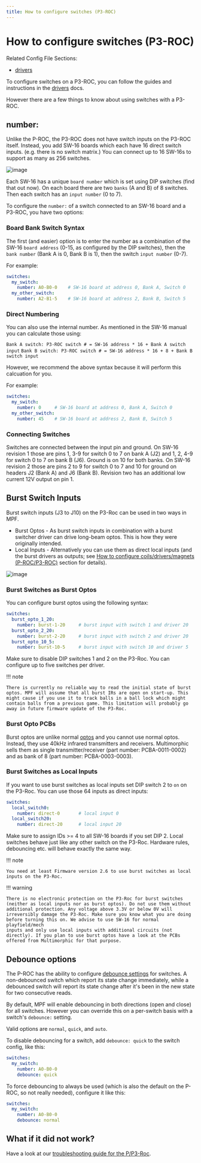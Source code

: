 ```yaml
---
title: How to configure switches (P3-ROC)
---
```


# How to configure switches (P3-ROC)


Related Config File Sections:

* [drivers](../../config/switches.md)

To configure switches on a P3-ROC, you can follow the guides and
instructions in the [drivers](../../mechs/switches/index.md) docs.

However there are a few things to know about using switches with a
P3-ROC.

## number:

Unlike the P-ROC, the P3-ROC does not have switch inputs on the P3-ROC
itself. Instead, you add SW-16 boards which each have 16 direct switch
inputs. (e.g. there is no switch matrix.) You can connect up to 16
SW-16s to support as many as 256 switches.

![image](../images/multimorphic_SW-16.png)

Each SW-16 has a unique `board number` which is set using DIP switches
(find that out now). On each board there are two `banks` (A and B) of 8
switches. Then each switch has an `input number` (0 to 7).

To configure the `number:` of a switch connected to an SW-16 board and a
P3-ROC, you have two options:

### Board Bank Switch Syntax

The first (and easier) option is to enter the number as a combination of
the SW-16 `board address` (0-15, as configured by the DIP switches),
then the `bank number` (Bank A is 0, Bank B is 1), then the switch
`input number` (0-7).

For example:

``` yaml
switches:
  my_switch:
    number: A0-B0-0    # SW-16 board at address 0, Bank A, Switch 0
  my_other_switch:
    number: A2-B1-5    # SW-16 board at address 2, Bank B, Switch 5
```

### Direct Numbering

You can also use the internal number. As mentioned in the SW-16 manual
you can calculate those using:

`Bank A switch: P3-ROC switch # = SW-16 address * 16 + Bank A switch input`
`Bank B switch: P3-ROC switch # = SW-16 address * 16 + 8 + Bank B switch input`

However, we recommend the above syntax because it will perform this
calcuation for you.

For example:

``` yaml
switches:
  my_switch:
    number: 0     # SW-16 board at address 0, Bank A, Switch 0
  my_other_switch:
    number: 45    # SW-16 board at address 2, Bank B, Switch 5
```

### Connecting Switches

Switches are connected between the input pin and ground. On SW-16
revision 1 those are pins 1, 3-9 for switch 0 to 7 on bank A (J2) and 1,
2, 4-9 for switch 0 to 7 on bank B (J6). Ground is on 10 for both banks.
On SW-16 revision 2 those are pins 2 to 9 for switch 0 to 7 and 10 for
ground on headers J2 (Bank A) and J6 (Bank B). Revision two has an
additional low current 12V output on pin 1.

## Burst Switch Inputs

Burst switch inputs (J3 to J10) on the P3-Roc can be used in two ways in
MPF.

* Burst Optos - As burst switch inputs in combination with a burst
    switcher driver can drive long-beam optos. This is how they were
    originally intended.
* Local Inputs - Alternatively you can use them as direct local inputs
    (and the burst drivers as outputs; see [How to configure coils/drivers/magnets (P-ROC/P3-ROC)](drivers.md) section for details).

![image](../images/multimorphic_p3_roc.png)

### Burst Switches as Burst Optos

You can configure burst optos using the following syntax:

``` yaml
switches:
  burst_opto_1_20:
    number: burst-1-20     # burst input with switch 1 and driver 20
  burst_opto_2_20:
    number: burst-2-20     # burst input with switch 2 and driver 20
  burst_opto_10_5:
    number: burst-10-5     # burst input with switch 10 and driver 5
```

Make sure to disable DIP switches 1 and 2 on the P3-Roc. You can
configure up to five switches per driver.

!!! note

    There is currently no reliable way to read the initial state of burst
    optos. MPF will assume that all burst IRs are open on start-up. This
    might cause if you use it to track balls in a ball lock which might
    contain balls from a previous game. This limitation will probably go
    away in future firmware update of the P3-Roc.

### Burst Opto PCBs

Burst optos are unlike normal
[optos](../../mechs/switches/optos.md) and you
cannot use normal optos. Instead, they use 40kHz infrared transmitters
and receivers. Multimorphic sells them as single transmitter/receiver
(part number: PCBA-0011-0002) and as bank of 8 (part number:
PCBA-0003-0003).

### Burst Switches as Local Inputs

If you want to use burst switches as local inputs set DIP switch 2 to
`on` on the P3-Roc. You can use those 64 inputs as direct inputs:

``` yaml
switches:
  local_switch0:
    number: direct-0       # local input 0
  local_switch20:
    number: direct-20      # local input 20
```

Make sure to assign IDs >= 4 to all SW-16 boards if you set DIP 2.
Local switches behave just like any other switch on the P3-Roc. Hardware
rules, debouncing etc. will behave exactly the same way.

!!! note

    You need at least Firmware version 2.6 to use burst switches as local
    inputs on the P3-Roc.

!!! warning

    There is no electronic protection on the P3-Roc for burst switches
    (neither as local inputs nor as burst optos). Do not use them without
    additional protection. Any voltage above 3.3V or below 0V will
    irreversibly damage the P3-Roc. Make sure you know what you are doing
    before turning this on. We advise to use SW-16 for normal playfield/mech
    inputs and only use local inputs with additional circuits (not
    directly). If you plan to use burst optos have a look at the PCBs
    offered from Multimorphic for that purpose.

## Debounce options

The P-ROC has the ability to configure
[debounce settings](../../mechs/switches/debounce.md) for switches. A non-debounced switch which report its state
change immediately, while a debounced switch will report its state
change after it's been in the new state for two consecutive reads.

By default, MPF will enable debouncing in both directions (open and
close) for all switches. However you can override this on a per-switch
basis with a switch's `debounce:` setting.

Valid options are `normal`, `quick`, and `auto`.

To disable debouncing for a switch, add `debounce: quick` to the switch
config, like this:

``` yaml
switches:
  my_switch:
    number: A0-B0-0
    debounce: quick
```

To force debouncing to always be used (which is also the default on the
P-ROC, so not really needed), configure it like this:

``` yaml
switches:
  my_switch:
    number: A0-B0-0
    debounce: normal
```

## What if it did not work?

Have a look at our
[troubleshooting guide for the P/P3-Roc](../../troubleshooting/index.md).
